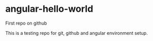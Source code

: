 # angular-hello-world
First repo on github

This is a testing repo for git, github and angular environment setup.

